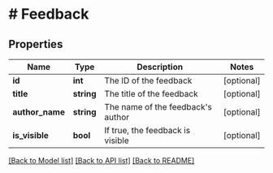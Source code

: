 # # Feedback

## Properties

Name | Type | Description | Notes
------------ | ------------- | ------------- | -------------
**id** | **int** | The ID of the feedback | [optional]
**title** | **string** | The title of the feedback | [optional]
**author_name** | **string** | The name of the feedback&#39;s author | [optional]
**is_visible** | **bool** | If true, the feedback is visible | [optional]

[[Back to Model list]](../../README.md#models) [[Back to API list]](../../README.md#endpoints) [[Back to README]](../../README.md)
